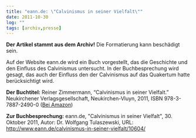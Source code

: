 ```yaml
---
title: "eann.de: \"Calvinismus in seiner Vielfalt\""
date: 2011-10-30
log: ""
tags: [archiv,presse]
---
```

**Der Artikel stammt aus dem Archiv!** Die Formatierung kann beschädigt sein.

Auf der Website eann.de wird ein Buch vorgestellt, das die Geschichte und den Einfluss des Calvinismus untersucht. In der Buchbesprechung wird gesagt, das auch der Einfluss den der Calvinismus auf das Quakertum hatte berücksichtigt wird.  

**Der Buchtitel:** Reiner Zimmermann, “Calvinismus in seiner Vielfalt.” Neukirchener Verlagsgesellschaft, Neukirchen-Vluyn, 2011, ISBN 978-3-7887-2490-0 (<a href="http://www.amazon.de/Calvinismus-seiner-Vielfalt-evangelische-Christenheit/dp/3788724900">Bei Amazon</a>)

**Zur Buchbesprechung:** eann.de,  "Calvinismus in seiner Vielfalt", 30. Oktober 2011, Autor: Dr. Wolfgang Tulaszewski, URL: http://www.eann.de/calvinismus-in-seiner-vielfalt/10604/
